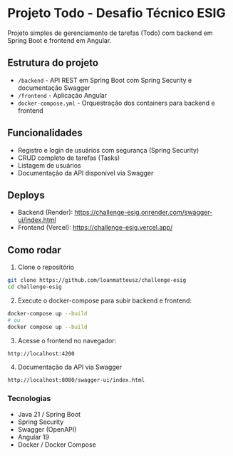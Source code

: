 # Projeto Todo - Desafio Técnico ESIG

Projeto simples de gerenciamento de tarefas (Todo) com backend em Spring Boot e frontend em Angular.

## Estrutura do projeto

- `/backend` - API REST em Spring Boot com Spring Security e documentação Swagger
- `/frontend` - Aplicação Angular
- `docker-compose.yml` - Orquestração dos containers para backend e frontend

## Funcionalidades

- Registro e login de usuários com segurança (Spring Security)
- CRUD completo de tarefas (Tasks)
- Listagem de usuários
- Documentação da API disponível via Swagger

## Deploys
- Backend (Render): https://challenge-esig.onrender.com/swagger-ui/index.html
- Frontend (Vercel): https://challenge-esig.vercel.app/

## Como rodar

1. Clone o repositório

```bash
git clone https://github.com/loanmatteusz/challenge-esig
cd challenge-esig
```

2. Execute o docker-compose para subir backend e frontend:
```bash
docker-compose up --build
# ou
docker compose up --build
```

3. Acesse o frontend no navegador:
```bash
http://localhost:4200
```

4. Documentação da API via Swagger
```bash
http://localhost:8080/swagger-ui/index.html
```

### Tecnologias
- Java 21 / Spring Boot
- Spring Security
- Swagger (OpenAPI)
- Angular 19
- Docker / Docker Compose
